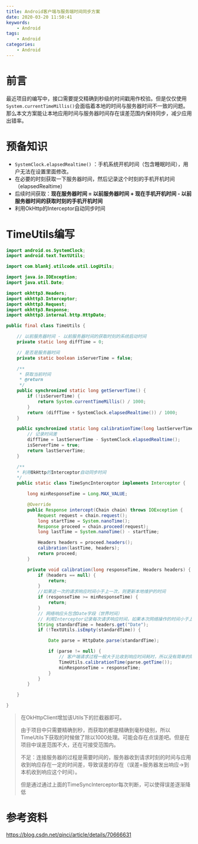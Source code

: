 ```yaml
---
title: Android客户端与服务端时间同步方案
date: 2020-03-20 11:50:41
keywords:
    - Android
tags:
    - Android
categories:
    - Android
---
```


# 前言

最近项目的编写中，接口需要提交精确到秒级的时间戳用作校验。但是仅仅使用`System.currentTimeMillis()`会面临着本地的时间与服务器时间不一致的问题。那么本文方案能让本地应用时间与服务器时间存在误差范围内保持同步，减少应用出错率。

<!-- more -->

# 预备知识

- `SystemClock.elapsedRealtime()` ：手机系统开机时间（包含睡眠时间），用户无法在设置里面修改。
- 在必要的时刻获取一下服务器时间，然后记录这个时刻的手机开机时间（elapsedRealtime）
- 后续时间获取：**现在服务器时间 = 以前服务器时间 + 现在手机开机时间 - 以前服务器时间的获取时刻的手机开机时间**
- 利用OkHttp的Interceptor自动同步时间

# TimeUtils编写

``` java
import android.os.SystemClock;
import android.text.TextUtils;

import com.blankj.utilcode.util.LogUtils;

import java.io.IOException;
import java.util.Date;

import okhttp3.Headers;
import okhttp3.Interceptor;
import okhttp3.Request;
import okhttp3.Response;
import okhttp3.internal.http.HttpDate;

public final class TimeUtils {

    // 以前服务器时间 - 以前服务器时间的获取时刻的系统启动时间
    private static long diffTime = 0;

    // 是否是服务器时间
    private static boolean isServerTime = false;

    /**
     * 获取当前时间
     * @return
     */
    public synchronized static long getServerTime() {
        if (!isServerTime) {
            return System.currentTimeMillis() / 1000;
        }
        return (diffTime + SystemClock.elapsedRealtime()) / 1000;
    }

    public synchronized static long calibrationTime(long lastServerTime) {
        // 记录时间差
        diffTime = lastServerTime - SystemClock.elapsedRealtime();
        isServerTime = true;
        return lastServerTime;
    }

  	/**
  	* 利用OkHttp的Interceptor自动同步时间
  	*/
    public static class TimeSyncInterceptor implements Interceptor {

        long minResponseTime = Long.MAX_VALUE;

        @Override
        public Response intercept(Chain chain) throws IOException {
            Request request = chain.request();
            long startTime = System.nanoTime();
            Response proceed = chain.proceed(request);
            long lastTime = System.nanoTime() - startTime;

            Headers headers = proceed.headers();
            calibration(lastTime, headers);
            return proceed;
        }

        private void calibration(long responseTime, Headers headers) {
            if (headers == null) {
                return;
            }
            //如果这一次的请求响应时间小于上一次，则更新本地维护的时间
            if (responseTime >= minResponseTime) {
                return;
            }
          	// 网络响应头包含Date字段（世界时间）
          	// 利用Interceptor记录每次请求响应时间，如果本次网络操作的时间小于上一次网络操作的时间，则获取Date字段，转换时区后更新本地TimeUtils。
            String standardTime = headers.get("Date");
            if (!TextUtils.isEmpty(standardTime)) {

                Date parse = HttpDate.parse(standardTime);

                if (parse != null) {
                    // 客户端请求过程一般大于比收到响应时间耗时，所以没有简单的除2 加上去，而是直接用该时间
                    TimeUtils.calibrationTime(parse.getTime());
                    minResponseTime = responseTime;
                }
            }
        }

    }

}
```

> 在OkHttpClient增加该Utils下的拦截器即可。
>
> 由于项目中只需要精确到秒，而获取的都是精确到毫秒级别，所以TimeUtils下获取的时候做了除以1000处理。可能会存在点误差吧。但是在项目中误差范围不大，还在可接受范围内。
>
> 不足：连接服务器的过程是需要时间的，服务器收到请求时刻的时间与应用收到响应存在一定的时间差，导致误差的存在（误差=服务器发出响应->到本机收到响应这个时间）。
>
> 但是通过通过上面的TimeSyncInterceptor每次判断，可以使得误差逐渐降低

# 参考资料

https://blog.csdn.net/qinci/article/details/70666631